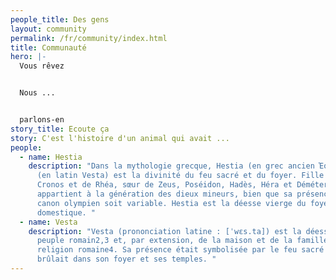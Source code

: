 ```yaml
---
people_title: Des gens
layout: community
permalink: /fr/community/index.html
title: Communauté
hero: |-
  Vous rêvez


  Nous ...


  parlons-en
story_title: Ecoute ça
story: C'est l'histoire d'un animal qui avait ...
people:
  - name: Hestia
    description: "Dans la mythologie grecque, Hestia (en grec ancien Ἑστία / Hestía)
      (en latin Vesta) est la divinité du feu sacré et du foyer. Fille aînée de
      Cronos et de Rhéa, sœur de Zeus, Poséidon, Hadès, Héra et Déméter, elle
      appartient à la génération des dieux mineurs, bien que sa présence dans le
      canon olympien soit variable. Hestia est la déesse vierge du foyer
      domestique. "
  - name: Vesta
    description: "Vesta (prononciation latine : [ˈwɛs.ta]) est la déesse du foyer du
      peuple romain2,3 et, par extension, de la maison et de la famille dans la
      religion romaine4. Sa présence était symbolisée par le feu sacré qui
      brûlait dans son foyer et ses temples. "
---
```

